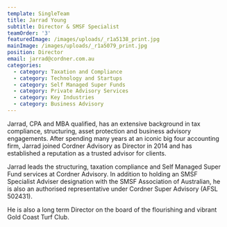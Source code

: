 ```yaml
---
template: SingleTeam
title: Jarrad Young
subtitle: Director & SMSF Specialist
teamOrder: '3'
featuredImage: /images/uploads/_r1a5138_print.jpg
mainImage: /images/uploads/_r1a5079_print.jpg
position: Director
email: jarrad@cordner.com.au
categories:
  - category: Taxation and Compliance
  - category: Technology and Startups
  - category: Self Managed Super Funds
  - category: Private Advisory Services
  - category: Key Industries
  - category: Business Advisory
---
```


Jarrad, CPA and MBA qualified, has an extensive background in tax compliance, structuring, asset protection and business advisory engagements. After spending many years at an iconic big four accounting firm, Jarrad joined Cordner Advisory as Director in 2014 and has established a reputation as a trusted advisor for clients.

Jarrad leads the structuring, taxation compliance and Self Managed Super Fund services at Cordner Advisory. In addition to holding an SMSF Specialist Adviser designation with the SMSF Association of Australian, he is also an authorised representative under Cordner Super Advisory (AFSL 502431).

He is also a long term Director on the board of the flourishing and vibrant Gold Coast Turf Club.
